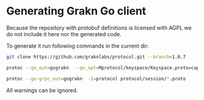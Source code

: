 # Generating Grakn Go client

Because the repository with protobuf definitions is licensed with AGPL
we do not include it here nor the generated code.

To generate it run following commands in the current dir: 

```bash
git clone https://github.com/graknlabs/protocol.git --branch=1.0.7

protoc --go_out=gograkn  --go_opt=Mprotocol/keyspace/Keyspace.proto=capact.io/capact/poc/graph-db/grakn/go-grakn/gograkn -I=protocol protocol/session/*.proto

protoc --go-grpc_out=gograkn  -I=protocol protocol/session/*.proto
```
All warnings can be ignored. 

